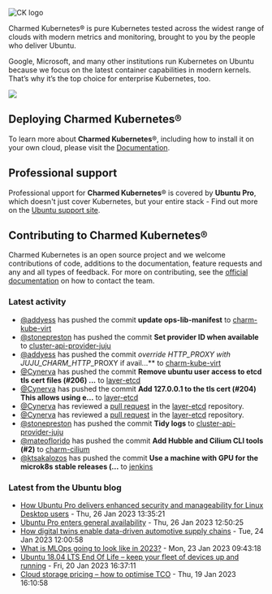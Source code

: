 ![CK logo](https://assets.ubuntu.com/v1/451d4cf4-Charmed+Kubernetes_RGB_onWhite_2022.svg)

Charmed Kubernetes® is pure Kubernetes tested across the widest range of clouds with modern metrics and monitoring, brought to you by the people who deliver Ubuntu.

Google, Microsoft, and many other institutions run Kubernetes on Ubuntu because we focus on the latest container capabilities in modern kernels. That’s why it’s the top choice for enterprise Kubernetes, too.

![](https://assets.ubuntu.com/v1/843c77b6-juju-at-a-glace.svg)

## Deploying Charmed Kubernetes®

To learn more about **Charmed Kubernetes**®, including how to install it on your own cloud, please visit the [Documentation][docs].

## Professional support

Professional upport for **Charmed Kubernetes**® is covered by **Ubuntu Pro**, which doesn't just cover Kubernetes, but your entire stack - Find out more on the [Ubuntu support site](https://ubuntu.com/support).

## Contributing to Charmed Kubernetes®

Charmed Kubernetes is an open source project and we welcome contributions of code, additions to the documentation, feature requests and any and all types of feedback. For more on contributing, see the [official documentation][get-in-touch] on how to contact the team.

<!-- LINKS -->
[docs]: https://ubuntu.com/kubernetes/docs
[get-in-touch]: https://ubuntu.com/kubernetes/docs/get-in-touch

### Latest activity

<!-- activity starts -->
 - [@addyess](https://github.com/addyess) has pushed the commit **update ops-lib-manifest** to [charm-kube-virt](https://github.com/charmed-kubernetes/charm-kube-virt)
 - [@stonepreston](https://github.com/stonepreston) has pushed the commit **Set provider ID when available** to [cluster-api-provider-juju](https://github.com/charmed-kubernetes/cluster-api-provider-juju)
 - [@addyess](https://github.com/addyess) has pushed the commit **override HTTP*_PROXY with JUJU_CHARM_HTTP*_PROXY if avail...** to [charm-kube-virt](https://github.com/charmed-kubernetes/charm-kube-virt)
 - [@Cynerva](https://github.com/Cynerva) has pushed the commit **Remove ubuntu user access to etcd tls cert files (#206)  ...** to [layer-etcd](https://github.com/charmed-kubernetes/layer-etcd)
 - [@Cynerva](https://github.com/Cynerva) has pushed the commit **Add 127.0.0.1 to the tls cert (#204)  This allows using e...** to [layer-etcd](https://github.com/charmed-kubernetes/layer-etcd)
 - [@Cynerva](https://github.com/Cynerva) has reviewed a [pull request](https://github.com/charmed-kubernetes/layer-etcd/pull/206) in the [layer-etcd](https://github.com/charmed-kubernetes/layer-etcd) repository.
 - [@Cynerva](https://github.com/Cynerva) has reviewed a [pull request](https://github.com/charmed-kubernetes/layer-etcd/pull/204) in the [layer-etcd](https://github.com/charmed-kubernetes/layer-etcd) repository.
 - [@stonepreston](https://github.com/stonepreston) has pushed the commit **Tidy logs** to [cluster-api-provider-juju](https://github.com/charmed-kubernetes/cluster-api-provider-juju)
 - [@mateoflorido](https://github.com/mateoflorido) has pushed the commit **Add Hubble and Cilium CLI tools (#2)** to [charm-cilium](https://github.com/charmed-kubernetes/charm-cilium)
 - [@ktsakalozos](https://github.com/ktsakalozos) has pushed the commit **Use a machine with GPU for the microk8s stable releases (...** to [jenkins](https://github.com/charmed-kubernetes/jenkins)
<!-- activity ends -->

<!-- roadmap starts -->

<!-- roadmap ends -->

### Latest from the Ubuntu blog

<!-- blog starts -->
* [How Ubuntu Pro delivers enhanced security and manageability for Linux Desktop users](https://ubuntu.com//blog/ubuntu-pro-enhanced-security-and-manageability-for-linux-desktop) - Thu, 26 Jan 2023 13:35:21 
* [Ubuntu Pro enters general availability](https://ubuntu.com//blog/ubuntu-pro-enters-ga) - Thu, 26 Jan 2023 12:50:25 
* [How digital twins enable data-driven automotive supply chains](https://ubuntu.com//blog/how-digital-twins-enable-data-driven-automotive-supply-chains) - Tue, 24 Jan 2023 12:00:58 
* [What is MLOps going to look like in 2023?](https://ubuntu.com//blog/mlops-in-2023) - Mon, 23 Jan 2023 09:43:18 
* [Ubuntu 18.04 LTS End Of Life &#8211; keep your fleet of devices up and running](https://ubuntu.com//blog/ubuntu-18-04-lts-end-of-life-keep-your-fleet-of-devices-up-and-running) - Fri, 20 Jan 2023 16:37:11 
* [Cloud storage pricing &#8211; how to optimise TCO](https://ubuntu.com//blog/cloud-storage-pricing-how-to-optimise-tco) - Thu, 19 Jan 2023 16:10:58 
<!-- blog ends -->
